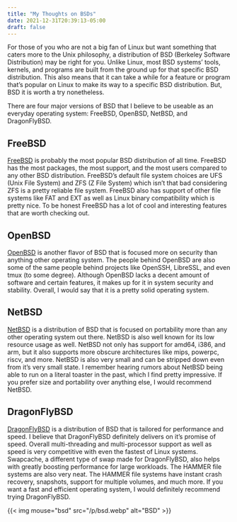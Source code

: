 ```yaml
---
title: "My Thoughts on BSDs"
date: 2021-12-31T20:39:13-05:00
draft: false
---
```


For those of you who are not a big fan of Linux but want something that caters more to the Unix philosophy, a distribution of BSD (Berkeley Software Distribution) may be right for you.
Unlike Linux, most BSD systems’ tools, kernels, and programs are built from the ground up for that specific BSD distribution.
This also means that it can take a while for a feature or program that’s popular on Linux to make its way to a specific BSD distribution.
But, BSD it is worth a try nonetheless.

There are four major versions of BSD that I believe to be useable as an everyday operating system: FreeBSD, OpenBSD, NetBSD, and DragonFlyBSD.

## FreeBSD

[FreeBSD](https://www.freebsd.org/) is probably the most popular BSD distribution of all time.
FreeBSD has the most packages, the most support, and the most users compared to any other BSD distribution.
FreeBSD’s default file system choices are UFS (Unix File System) and ZFS (Z File System) which isn’t that bad considering ZFS is a pretty reliable file system.
FreeBSD also has support of other file systems like FAT and EXT as well as Linux binary compatibility which is pretty nice.
To be honest FreeBSD has a lot of cool and interesting features that are worth checking out.

## OpenBSD

[OpenBSD](https://www.openbsd.org/) is another flavor of BSD that is focused more on security than anything other operating system.
The people behind OpenBSD are also some of the same people behind projects like OpenSSH, LibreSSL, and even tmux (to some degree).
Although OpenBSD lacks a decent amount of software and certain features, it makes up for it in system security and stability.
Overall, I would say that it is a pretty solid operating system.

## NetBSD

[NetBSD](https://netbsd.org/) is a distribution of BSD that is focused on portability more than any other operating system out there.
NetBSD is also well known for its low resource usage as well.
NetBSD not only has support for amd64, i386, and arm, but it also supports more obscure architectures like mips, powerpc, riscv, and more.
NetBSD is also very small and can be stripped down even from it’s very small state.
I remember hearing rumors about NetBSD being able to run on a literal toaster in the past, which I find pretty impressive.
If you prefer size and portability over anything else, I would recommend NetBSD.

## DragonFlyBSD

[DragonFlyBSD](https://www.dragonflybsd.org/) is a distribution of BSD that is tailored for performance and speed.
I believe that DragonFlyBSD definitely delivers on it’s promise of speed.
Overall multi-threading and multi-processor support as well as speed is very competitive with even the fastest of Linux systems.
Swapcache, a different type of swap made for DragonFlyBSD, also helps with greatly boosting performance for large workloads.
The HAMMER file systems are also very neat.
The HAMMER file systems have instant crash recovery, snapshots, support for multiple volumes, and much more.
If you want a fast and efficient operating system, I would definitely recommend trying DragonFlyBSD.

{{< img mouse="bsd" src="/p/bsd.webp" alt="BSD" >}}
